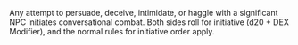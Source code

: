 Any attempt to persuade, deceive, intimidate, or haggle with a significant NPC initiates conversational combat. Both sides roll for initiative (d20 + DEX Modifier), and the normal rules for initiative order apply.